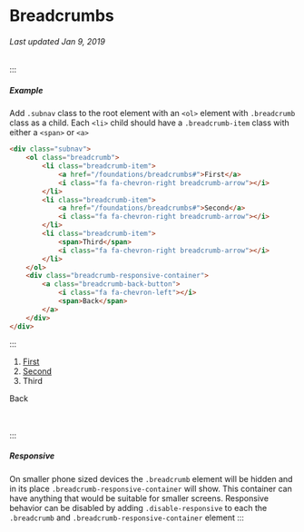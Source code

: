 # Breadcrumbs

###### Last updated Jan 9, 2019

:::

##### Example

Add `.subnav` class to the root element with an `<ol>` element with `.breadcrumb` class as a child. Each `<li>` child should have a `.breadcrumb-item` class with either a `<span>` or `<a>`

```html
<div class="subnav">
    <ol class="breadcrumb">
        <li class="breadcrumb-item">
            <a href="/foundations/breadcrumbs#">First</a>
            <i class="fa fa-chevron-right breadcrumb-arrow"></i>
        </li>
        <li class="breadcrumb-item">
            <a href="/foundations/breadcrumbs#">Second</a>
            <i class="fa fa-chevron-right breadcrumb-arrow"></i>
        </li>
        <li class="breadcrumb-item">
            <span>Third</span>
            <i class="fa fa-chevron-right breadcrumb-arrow"></i>
        </li>
    </ol>
    <div class="breadcrumb-responsive-container">
        <a class="breadcrumb-back-button">
            <i class="fa fa-chevron-left"></i>
            <span>Back</span>
        </a>
    </div>
</div>
```

:::

<div class="subnav">
    <ol class="breadcrumb">
        <li class="breadcrumb-item">
            <a href="/foundations/breadcrumbs#">First</a>
            <i class="fa fa-chevron-right breadcrumb-arrow"></i>
        </li>
        <li class="breadcrumb-item">
            <a href="/foundations/breadcrumbs#">Second</a>
            <i class="fa fa-chevron-right breadcrumb-arrow"></i>
        </li>
        <li class="breadcrumb-item">
            <span>Third</span>
            <i class="fa fa-chevron-right breadcrumb-arrow"></i>
        </li>
    </ol>
    <div class="breadcrumb-responsive-container">
        <a class="breadcrumb-back-button">
            <i class="fa fa-chevron-left"></i>
            <span>Back</span>
        </a>
    </div>
</div>
<br>
<br>

:::

##### Responsive

On smaller phone sized devices the `.breadcrumb` element will be hidden and in its place `.breadcrumb-responsive-container` will show. This container can have anything that would be suitable for smaller screens. Responsive behavior can be disabled by adding `.disable-responsive` to each the `.breadcrumb` and `.breadcrumb-responsive-container` element
:::
